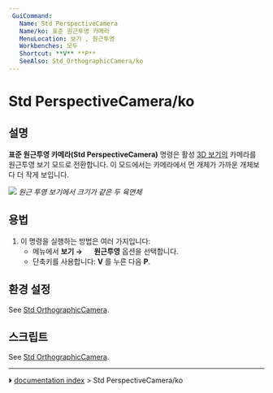```yaml
---
 GuiCommand:
   Name: Std PerspectiveCamera
   Name/ko: 표준 원근투영 카메라
   MenuLocation: 보기 , 원근투영
   Workbenches: 모두
   Shortcut: **V** **P**
   SeeAlso: Std_OrthographicCamera/ko
---
```


# Std PerspectiveCamera/ko



## 설명

**표준 원근투영 카메라(Std PerspectiveCamera)** 명령은 활성 [3D 보기의](3D_view/ko.md) 카메라를 원근투영 보기 모드로 전환합니다. 이 모드에서는 카메라에서 먼 개체가 가까운 개체보다 더 작게 보입니다.

![](images/Std_PerspectiveCamera_example.svg ) 
*원근 투영 보기에서 크기가 같은 두 육면체*



## 용법


<div class="mw-translate-fuzzy">

1.  이 명령을 실행하는 방법은 여러 가지입니다:
    -   메뉴에서 **보기 → <img src="images/Std_PerspectiveCamera.svg" width=16px> 원근투영** 옵션을 선택합니다.
    -   단축키를 사용합니다: **V** 를 누른 다음 **P**.


</div>



## 환경 설정 

See [Std OrthographicCamera](Std_OrthographicCamera#Preferences.md).



## 스크립트

See [Std OrthographicCamera](Std_OrthographicCamera#Scripting.md).



---
⏵ [documentation index](../README.md) > Std PerspectiveCamera/ko
